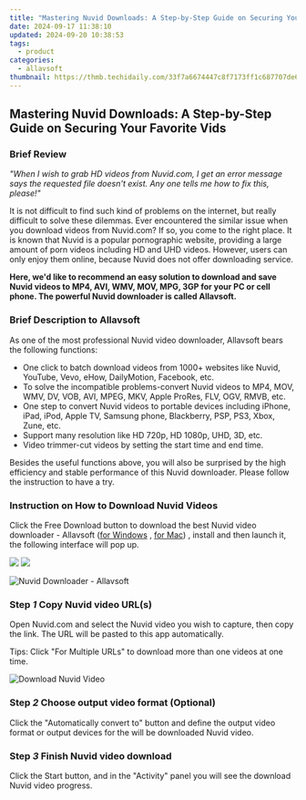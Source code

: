 ```yaml
---
title: "Mastering Nuvid Downloads: A Step-by-Step Guide on Securing Your Favorite Vids"
date: 2024-09-17 11:38:10
updated: 2024-09-20 10:38:53
tags:
  - product
categories:
  - allavsoft
thumbnail: https://thmb.techidaily.com/33f7a6674447c8f7173ff1c687707de6ab2b192d47bf8afae9f7fe02b3355e59.jpg
---
```


## Mastering Nuvid Downloads: A Step-by-Step Guide on Securing Your Favorite Vids

### Brief Review

_"When I wish to grab HD videos from Nuvid.com, I get an error message says the requested file doesn't exist. Any one tells me how to fix this, please!"_

It is not difficult to find such kind of problems on the internet, but really difficult to solve these dilemmas. Ever encountered the similar issue when you download videos from Nuvid.com? If so, you come to the right place. It is known that Nuvid is a popular pornographic website, providing a large amount of porn videos including HD and UHD videos. However, users can only enjoy them online, because Nuvid does not offer downloading service.

**Here, we'd like to recommend an easy solution to download and save Nuvid videos to MP4, AVI, WMV, MOV, MPG, 3GP for your PC or cell phone. The powerful Nuvid downloader is called Allavsoft.**

### Brief Description to Allavsoft

As one of the most professional Nuvid video downloader, Allavsoft bears the following functions:

* One click to batch download videos from 1000+ websites like Nuvid, YouTube, Vevo, eHow, DailyMotion, Facebook, etc.
* To solve the incompatible problems-convert Nuvid videos to MP4, MOV, WMV, DV, VOB, AVI, MPEG, MKV, Apple ProRes, FLV, OGV, RMVB, etc.
* One step to convert Nuvid videos to portable devices including iPhone, iPad, iPod, Apple TV, Samsung phone, Blackberry, PSP, PS3, Xbox, Zune, etc.
* Support many resolution like HD 720p, HD 1080p, UHD, 3D, etc.
* Video trimmer-cut videos by setting the start time and end time.

Besides the useful functions above, you will also be surprised by the high efficiency and stable performance of this Nuvid downloader. Please follow the instruction to have a try.

### Instruction on How to Download Nuvid Videos

Click the Free Download button to download the best Nuvid video downloader - Allavsoft ([for Windows](https://tools.techidaily.com/allavsoft/products/) , [for Mac](https://tools.techidaily.com/allavsoft/products/)) , install and then launch it, the following interface will pop up.

[![](https://www.allavsoft.com/how-to/../images/how-to/free-download-win.jpg)](https://tools.techidaily.com/allavsoft/products/) [![](https://www.allavsoft.com/how-to/../images/how-to/free-download-mac.jpg)](https://tools.techidaily.com/allavsoft/products/)

![Nuvid Downloader - Allavsoft](https://www.allavsoft.com/how-to/../images/allavsoft/screen-shot-600.jpg)

### Step _1_ Copy Nuvid video URL(s)

Open Nuvid.com and select the Nuvid video you wish to capture, then copy the link. The URL will be pasted to this app automatically.

Tips: Click "For Multiple URLs" to download more than one videos at one time.

![Download Nuvid Video](https://www.allavsoft.com/how-to/../images/how-to/nuvid-download/download-nuvid-video.jpg)

### Step _2_ Choose output video format (Optional)

Click the "Automatically convert to" button and define the output video format or output devices for the will be downloaded Nuvid video.

### Step _3_ Finish Nuvid video download

Click the Start button, and in the "Activity" panel you will see the download Nuvid video progress.

<ins class="adsbygoogle"
     style="display:block"
     data-ad-format="autorelaxed"
     data-ad-client="ca-pub-7571918770474297"
     data-ad-slot="1223367746"></ins>



<ins class="adsbygoogle"
     style="display:block"
     data-ad-client="ca-pub-7571918770474297"
     data-ad-slot="8358498916"
     data-ad-format="auto"
     data-full-width-responsive="true"></ins>
